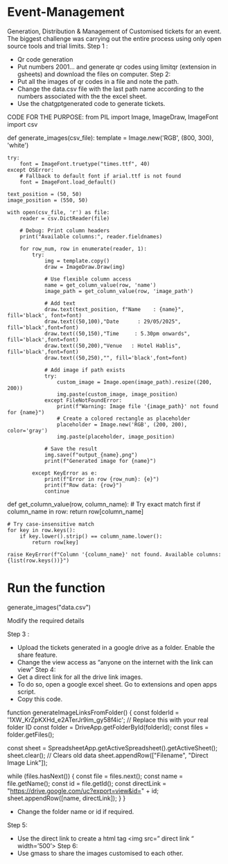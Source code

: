 # Event-Management
Generation, Distribution &amp; Management of Customised tickets for an event. 
The biggest challenge was carrying out the entire process using only open source tools and trial limits. 
Step 1 :
-	Qr code generation
-	Put numbers 2001… and generate qr codes using limitqr (extension in gsheets) and download the files on computer.
Step 2:
-	Put all the images of qr codes in a file and note the path. 
-	Change the data.csv file with the last path name according to the numbers associated with the the excel sheet.
-	Use the chatgptgenerated code to generate tickets. 

CODE FOR THE PURPOSE:
from PIL import Image, ImageDraw, ImageFont
import csv

def generate_images(csv_file):
    template = Image.new('RGB', (800, 300), 'white')
    
    try:
        font = ImageFont.truetype("times.ttf", 40)
    except OSError:
        # Fallback to default font if arial.ttf is not found
        font = ImageFont.load_default()
    
    text_position = (50, 50)
    image_position = (550, 50)
    
    with open(csv_file, 'r') as file:
        reader = csv.DictReader(file)
        
        # Debug: Print column headers
        print("Available columns:", reader.fieldnames)
        
        for row_num, row in enumerate(reader, 1):
            try:
                img = template.copy()
                draw = ImageDraw.Draw(img)
                
                # Use flexible column access
                name = get_column_value(row, 'name')
                image_path = get_column_value(row, 'image_path')
                
                # Add text
                draw.text(text_position, f"Name    : {name}", fill='black', font=font)
                draw.text((50,100),"Date      : 29/05/2025", fill='black',font=font)
                draw.text((50,150),"Time     : 5.30pm onwards", fill='black',font=font)
                draw.text((50,200),"Venue   : Hotel Hablis", fill='black',font=font)
                draw.text((50,250),"", fill='black',font=font)

                # Add image if path exists
                try:
                    custom_image = Image.open(image_path).resize((200, 200))
                    img.paste(custom_image, image_position)
                except FileNotFoundError:
                    print(f"Warning: Image file '{image_path}' not found for {name}")
                    # Create a colored rectangle as placeholder
                    placeholder = Image.new('RGB', (200, 200), color='gray')
                    img.paste(placeholder, image_position)
                
                # Save the result
                img.save(f"output_{name}.png")
                print(f"Generated image for {name}")
                
            except KeyError as e:
                print(f"Error in row {row_num}: {e}")
                print(f"Row data: {row}")
                continue

def get_column_value(row, column_name):
    # Try exact match first
    if column_name in row:
        return row[column_name]
    
    # Try case-insensitive match
    for key in row.keys():
        if key.lower().strip() == column_name.lower():
            return row[key]
    
    raise KeyError(f"Column '{column_name}' not found. Available columns: {list(row.keys())}")

# Run the function
generate_images("data.csv")

Modify the required details 

Step 3 :
-	Upload the tickets generated in a google drive as a folder. Enable the share feature.
-	Change the view access as “anyone on the internet with the link can view”
Step 4:
-	Get a direct link for all the drive link images. 
-	To do so, open a google excel sheet. Go to extensions and open apps script. 
-	Copy this code.

function generateImageLinksFromFolder() {
  const folderId = '1XW_KrZpKXHd_e2ATerJr9im_gy58f4ic'; // Replace this with your real folder ID
  const folder = DriveApp.getFolderById(folderId);
  const files = folder.getFiles();

  const sheet = SpreadsheetApp.getActiveSpreadsheet().getActiveSheet();
  sheet.clear(); // Clears old data
  sheet.appendRow(["Filename", "Direct Image Link"]);

  while (files.hasNext()) {
    const file = files.next();
    const name = file.getName();
    const id = file.getId();
    const directLink = "https://drive.google.com/uc?export=view&id=" + id;
    sheet.appendRow([name, directLink]);
  }
}

-	Change the folder name or id if required. 

Step 5:
-	Use the direct link to create a html tag <img src=” direct link “ width=’500’>
Step 6:
-	Use gmass to share the images customised to each other. 


